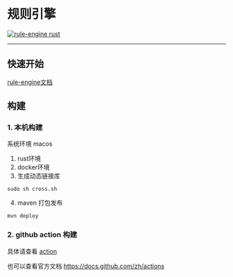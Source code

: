 # 规则引擎

[![rule-engine rust](https://github.com/workoss/boot/actions/workflows/rule-engine.yml/badge.svg)](https://github.com/workoss/boot/actions/workflows/rule-engine.yml)

----

## 快速开始

[rule-engine文档](../../doc/rule-engine.md)

## 构建

### 1. 本机构建

系统环境 macos

1. rust环境
2. docker环境
3. 生成动态链接库

```shell
sudo sh cross.sh
```

4. maven 打包发布

```shell
mvn deploy
```

### 2. github action 构建

具体请查看 
[action](../../.github/workflows/rule-engine.yml)

也可以查看官方文档 https://docs.github.com/zh/actions
